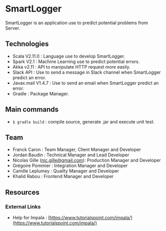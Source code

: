 # SmartLogger
SmartLogger is an application use to predict potential problems from Server.

## Technologies
* Scala V2.11.0 : Language use to develop SmartLogger.
* Spark V2.1 : Machine Learning use to predict potential errors.
* Akka v2.11 : API to manipulate HTTP request more easily.
* Slack API : Use to send a message in Slack channel when SmartLogger predict an error.
* Javax.mail V1.4.7 : Use to send an email when SmartLogger predict an error.
* Gradle : Package Manager.

## Main commands
* `$ gradle build` : compile source, generate .jar and execute unit test.
 
## Team
- Franck Caron : Team Manager, Client Manager and Developer
- Jordan Baudin : Technical Manager and Lead Developer
- Nicolas Gille (<nic.gille@gmail.com>): Production Manager and Developer
- Grégoire Pommier : Integration Manager and Developer
- Camille Leplumey : Quality Manager and Developer
- Khalid Rabou : Frontend Manager and Developer 

## Resources
### External Links
- Help for Impala : [https://www.tutorialspoint.com/impala/](https://www.tutorialspoint.com/impala/)
